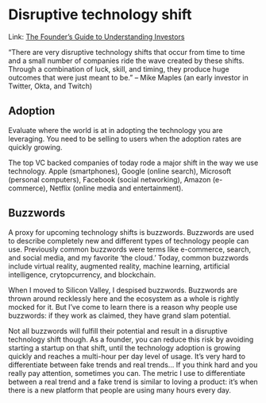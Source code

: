 # Disruptive technology shift

Link: [The Founder’s Guide to Understanding Investors](https://www.atrium.co/blog/startup-investors/)

“There are very disruptive technology shifts that occur from time to time and a small number of companies ride the wave created by these shifts. Through a combination of luck, skill, and timing, they produce huge outcomes that were just meant to be.” – Mike Maples (an early investor in Twitter, Okta, and Twitch)


## Adoption

Evaluate where the world is at in adopting the technology you are leveraging. You need to be selling to users when the adoption rates are quickly growing.

The top VC backed companies of today rode a major shift in the way we use technology. Apple (smartphones), Google (online search), Microsoft (personal computers), Facebook (social networking), Amazon (e-commerce), Netflix (online media and entertainment).


## Buzzwords

A proxy for upcoming technology shifts is buzzwords. Buzzwords are used to describe completely new and different types of technology people can use. Previously common buzzwords were terms like e-commerce, search, and social media, and my favorite ‘the cloud.’ Today, common buzzwords include virtual reality, augmented reality, machine learning, artificial intelligence, crytopcurrency, and blockchain.

When I moved to Silicon Valley, I despised buzzwords. Buzzwords are thrown around recklessly here and the ecosystem as a whole is rightly mocked for it. But I’ve come to learn there is a reason why people use buzzwords: if they work as claimed, they have grand slam potential.

Not all buzzwords will fulfill their potential and result in a disruptive technology shift though. As a founder, you can reduce this risk by avoiding starting a startup on that shift, until the technology adoption is growing quickly and reaches a multi-hour per day level of usage. It’s very hard to differentiate between fake trends and real trends… If you think hard and you really pay attention, sometimes you can. The metric I use to differentiate between a real trend and a fake trend is similar to loving a product: it’s when there is a new platform that people are using many hours every day.
